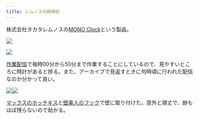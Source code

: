 ```yaml
---
title: レムノスの掛時計
---
```

株式会社タカタレムノスの[MONO Clock](https://www.amazon.co.jp/dp/B004UIT8BK)という製品。

![](https://lh3.googleusercontent.com/QSKumfuliYmO97Ow45CmYa7j4_VfZ9gwSmGM0T2tjob50l1Ew3yAXvhuuOJg2cIL1Td6dWG9w1LUO0mi2gUCs7WjBTWAXrHJ5wPHCW8YzJ-yfa8D4InMB2SGCXa1sqwaeNJAu_yvazmn2V0ufMhrGjtv0-ydEH1LSQb93i2whIulZWlxTBG-tVvS)

![](https://lh6.googleusercontent.com/uasBgzRqklMZgDpVe-O6DPb2cUI2x1eyLXqXzgDktPfsHMZ4Jel2vhi90HUn8iyoNG2D7w7xOEnZnFzAfDqeCaJ61zgOrXoCaSinviTF2-uwABzEMTEvXJEtywjmmDKYAZ_Ngnx8V0a6G8ZonPhzxMhbyLzSm1yarjvQytHCDmZRPNEckRydxRVX)

[作業配信](https://www.youtube.com/channel/UC5s-KpSDGzxWPWNv94PnJHw)で毎時00分から50分まで作業することにしているので、見やすいところに時計があると捗る。また、アーカイブで見返すときに何時頃に行われた配信なのか分かって良い。

![](https://lh4.googleusercontent.com/VOV_seK2gmAF3IwJfIPbU_dC-44qY63V-8hO4i2Ri3reQmjuXehwOuvO0VsiLFNSw5UsuyxwNpzKES4KfAre3vIGMCvf7UjdvtuoigS0_OlFJMlxqs2dqQD0pKPwJYJ0EE4ugWSK4ci3n0yelKSfoJR5j4glPuRifh-r6cdR3ULkD5za4uvjDOPb)![](https://lh3.googleusercontent.com/2o5JYfi75BN6aYbo6iXLbBEg-Pg9X-rcG8jaA8XwdG_bkfq5sOq-usSvjNJ-v90ZczjMLHq4vY0jTDxGQJEbPoTKZamlGGXKlOJWGq-HwzsYSA0iDW_ZW6T0zs1dDsp8J3ukmrXYr7UVbAjB_iQEHpH9lrHbId-9ub50osuWMuyfrfLwl3FhtO5i)

[マックスのホッチキス](https://www.amazon.co.jp/dp/B000O9WRWG)と[壁美人のフック](https://www.amazon.co.jp/dp/B00CU78TDG)で壁に取り付けた。意外と頑丈で、跡もほぼ残らないので助かる。
